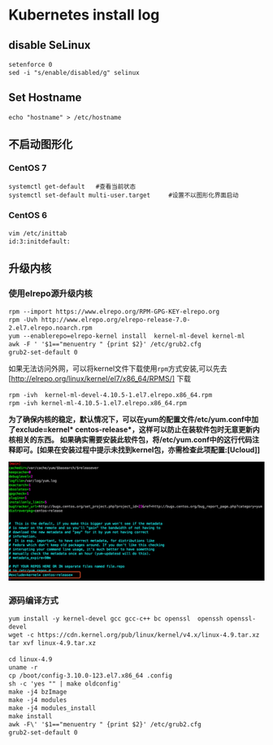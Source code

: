 # Kubernetes install log
## disable SeLinux
    setenforce 0
    sed -i "s/enable/disabled/g" selinux
## Set Hostname
    echo "hostname" > /etc/hostname
## 不启动图形化
### CentOS 7
    systemctl get-default   #查看当前状态
    systemctl set-default multi-user.target     #设置不以图形化界面启动
### CentOS 6
    vim /etc/inittab    
    id:3:initdefault:   

## 升级内核
### 使用elrepo源升级内核

    rpm --import https://www.elrepo.org/RPM-GPG-KEY-elrepo.org
    rpm -Uvh http://www.elrepo.org/elrepo-release-7.0-2.el7.elrepo.noarch.rpm
    yum --enablerepo=elrepo-kernel install  kernel-ml-devel kernel-ml
    awk -F ' '$1=="menuentry " {print $2}' /etc/grub2.cfg
    grub2-set-default 0
如果无法访问外网，可以将kernel文件下载使用`rpm`方式安装,可以先去[http://elrepo.org/linux/kernel/el7/x86_64/RPMS/] 下载

    rpm -ivh  kernel-ml-devel-4.10.5-1.el7.elrepo.x86_64.rpm
    rpm -ivh kernel-ml-4.10.5-1.el7.elrepo.x86_64.rpm

**为了确保内核的稳定，默认情况下，可以在yum的配置文件/etc/yum.conf中加了exclude=kernel\* centos-release\*，这样可以防止在装软件包时无意更新内核相关的东西。 如果确实需要安装此软件包，将/etc/yum.conf中的这行代码注释即可。[如果在安装过程中提示未找到kernel包，亦需检查此项配置:[Ucloud]]**
  
![](media/14905466315419.jpg)

### 源码编译方式

    yum install -y kernel-devel gcc gcc-c++ bc openssl  openssh openssl-devel
    wget -c https://cdn.kernel.org/pub/linux/kernel/v4.x/linux-4.9.tar.xz
    tar xvf linux-4.9.tar.xz
    
    cd linux-4.9
    uname -r
    cp /boot/config-3.10.0-123.el7.x86_64 .config
    sh -c 'yes "" | make oldconfig'
    make -j4 bzImage
    make -j4 modules
    make -j4 modules_install
    make install
    awk -F\' '$1=="menuentry " {print $2}' /etc/grub2.cfg
    grub2-set-default 0

